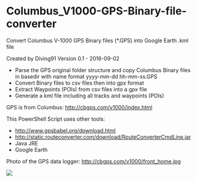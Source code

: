 # Columbus_V1000-GPS-Binary-file-converter
 Convert Columbus V-1000 GPS Binary files (*.GPS) into Google Earth .kml file 

  Created by Diving91
  Version 0.1 - 2016-09-02

  - Parse the GPS original folder structure and copy Columbus Binary files in basedir with name format yyyy-mm-dd hh-mm-ss.GPS
  - Convert Binary files to csv files then into gpx format
  - Extract Waypoints (POIs) from csv files into a gpx file
  - Generate a kml file including all tracks and waypoints (POIs)

GPS is from Columbus: http://cbgps.com/v1000/index.html

This PowerShell Script uses other tools:
- http://www.gpsbabel.org/download.html
- http://static.routeconverter.com/download/RouteConverterCmdLine.jar
- Java JRE
- Google Earth

Photo of the GPS data logger: http://cbgps.com/v1000/front_home.jpg

<img src="http://cbgps.com/v1000/front_home.jpg">
